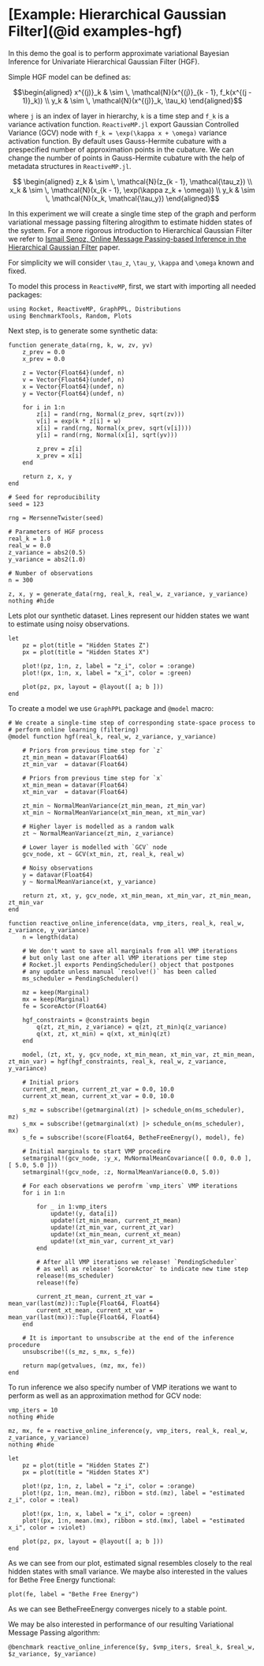 # [Example: Hierarchical Gaussian Filter](@id examples-hgf)

In this demo the goal is to perform approximate variational Bayesian Inference for Univariate Hierarchical Gaussian Filter (HGF).

Simple HGF model can be defined as:

```math
\begin{aligned}
    x^{(j)}_k & \sim \, \mathcal{N}(x^{(j)}_{k - 1}, f_k(x^{(j - 1)}_k)) \\
    y_k & \sim \, \mathcal{N}(x^{(j)}_k, \tau_k)
\end{aligned}
```

where ``j`` is an index of layer in hierarchy, ``k`` is a time step and ``f_k`` is a variance activation function. `ReactiveMP.jl` export Gaussian Controlled Variance (GCV) node with ``f_k = \exp(\kappa x + \omega)`` variance activation function. By default uses Gauss-Hermite cubature with a prespecified number of approximation points in the cubature. We can change the number of points in Gauss-Hermite cubature with the help of metadata structures in `ReactiveMP.jl`. 

```math
 \begin{aligned}
    z_k & \sim \, \mathcal{N}(z_{k - 1}, \mathcal{\tau_z}) \\
    x_k & \sim \, \mathcal{N}(x_{k - 1}, \exp(\kappa z_k + \omega)) \\
    y_k & \sim \, \mathcal{N}(x_k, \mathcal{\tau_y})
\end{aligned}
```

In this experiment we will create a single time step of the graph and perform variational message passing filtering alrogithm to estimate hidden states of the system.
For a more rigorous introduction to Hierarchical Gaussian Filter we refer to [Ismail Senoz, Online Message Passing-based Inference in the Hierarchical Gaussian Filter](https://ieeexplore.ieee.org/document/9173980) paper.

For simplicity we will consider ``\tau_z``, ``\tau_y``, ``\kappa`` and ``\omega`` known and fixed.

To model this process in `ReactiveMP`, first, we start with importing all needed packages:

```@example hgf
using Rocket, ReactiveMP, GraphPPL, Distributions
using BenchmarkTools, Random, Plots
```

Next step, is to generate some synthetic data:

```@example hgf
function generate_data(rng, k, w, zv, yv)
    z_prev = 0.0
    x_prev = 0.0

    z = Vector{Float64}(undef, n)
    v = Vector{Float64}(undef, n)
    x = Vector{Float64}(undef, n)
    y = Vector{Float64}(undef, n)

    for i in 1:n
        z[i] = rand(rng, Normal(z_prev, sqrt(zv)))
        v[i] = exp(k * z[i] + w)
        x[i] = rand(rng, Normal(x_prev, sqrt(v[i])))
        y[i] = rand(rng, Normal(x[i], sqrt(yv)))

        z_prev = z[i]
        x_prev = x[i]
    end 
    
    return z, x, y
end
```

```@example hgf
# Seed for reproducibility
seed = 123

rng = MersenneTwister(seed)

# Parameters of HGF process
real_k = 1.0
real_w = 0.0
z_variance = abs2(0.5)
y_variance = abs2(1.0)

# Number of observations
n = 300

z, x, y = generate_data(rng, real_k, real_w, z_variance, y_variance)
nothing #hide
```

Lets plot our synthetic dataset. Lines represent our hidden states we want to estimate using noisy observations.

```@example hgf
let 
    pz = plot(title = "Hidden States Z")
    px = plot(title = "Hidden States X")
    
    plot!(pz, 1:n, z, label = "z_i", color = :orange)
    plot!(px, 1:n, x, label = "x_i", color = :green)
    
    plot(pz, px, layout = @layout([ a; b ]))
end
```

To create a model we use `GraphPPL` package and `@model` macro:

```@example hgf
# We create a single-time step of corresponding state-space process to
# perform online learning (filtering)
@model function hgf(real_k, real_w, z_variance, y_variance)
    
    # Priors from previous time step for `z`
    zt_min_mean = datavar(Float64)
    zt_min_var  = datavar(Float64)
    
    # Priors from previous time step for `x`
    xt_min_mean = datavar(Float64)
    xt_min_var  = datavar(Float64)

    zt_min ~ NormalMeanVariance(zt_min_mean, zt_min_var)
    xt_min ~ NormalMeanVariance(xt_min_mean, xt_min_var)

    # Higher layer is modelled as a random walk 
    zt ~ NormalMeanVariance(zt_min, z_variance)
    
    # Lower layer is modelled with `GCV` node
    gcv_node, xt ~ GCV(xt_min, zt, real_k, real_w)
    
    # Noisy observations 
    y = datavar(Float64)
    y ~ NormalMeanVariance(xt, y_variance)
    
    return zt, xt, y, gcv_node, xt_min_mean, xt_min_var, zt_min_mean, zt_min_var
end
```

```@example hgf
function reactive_online_inference(data, vmp_iters, real_k, real_w, z_variance, y_variance)
    n = length(data)
    
    # We don't want to save all marginals from all VMP iterations
    # but only last one after all VMP iterations per time step
    # Rocket.jl exports PendingScheduler() object that postpones 
    # any update unless manual `resolve!()` has been called
    ms_scheduler = PendingScheduler()
    
    mz = keep(Marginal)
    mx = keep(Marginal)
    fe = ScoreActor(Float64)

    hgf_constraints = @constraints begin
        q(zt, zt_min, z_variance) = q(zt, zt_min)q(z_variance)
        q(xt, zt, xt_min) = q(xt, xt_min)q(zt)
    end

    model, (zt, xt, y, gcv_node, xt_min_mean, xt_min_var, zt_min_mean, zt_min_var) = hgf(hgf_constraints, real_k, real_w, z_variance, y_variance)

    # Initial priors
    current_zt_mean, current_zt_var = 0.0, 10.0
    current_xt_mean, current_xt_var = 0.0, 10.0
    
    s_mz = subscribe!(getmarginal(zt) |> schedule_on(ms_scheduler), mz)
    s_mx = subscribe!(getmarginal(xt) |> schedule_on(ms_scheduler), mx)
    s_fe = subscribe!(score(Float64, BetheFreeEnergy(), model), fe)

    # Initial marginals to start VMP procedire
    setmarginal!(gcv_node, :y_x, MvNormalMeanCovariance([ 0.0, 0.0 ], [ 5.0, 5.0 ]))
    setmarginal!(gcv_node, :z, NormalMeanVariance(0.0, 5.0))
    
    # For each observations we perofrm `vmp_iters` VMP iterations
    for i in 1:n
        
        for _ in 1:vmp_iters
            update!(y, data[i])
            update!(zt_min_mean, current_zt_mean)
            update!(zt_min_var, current_zt_var)
            update!(xt_min_mean, current_xt_mean)
            update!(xt_min_var, current_xt_var)
        end
        
        # After all VMP iterations we release! `PendingScheduler`
        # as well as release! `ScoreActor` to indicate new time step
        release!(ms_scheduler)
        release!(fe)
        
        current_zt_mean, current_zt_var = mean_var(last(mz))::Tuple{Float64, Float64}
        current_xt_mean, current_xt_var = mean_var(last(mx))::Tuple{Float64, Float64}
    end
    
    # It is important to unsubscribe at the end of the inference procedure
    unsubscribe!((s_mz, s_mx, s_fe))
    
    return map(getvalues, (mz, mx, fe))
end
```

To run inference we also specify number of VMP iterations we want to perform as well as an approximation method for GCV node:

```@example hgf
vmp_iters = 10
nothing #hide
```

```@example hgf
mz, mx, fe = reactive_online_inference(y, vmp_iters, real_k, real_w, z_variance, y_variance)
nothing #hide
```

```@example hgf
let 
    pz = plot(title = "Hidden States Z")
    px = plot(title = "Hidden States X")
    
    plot!(pz, 1:n, z, label = "z_i", color = :orange)
    plot!(pz, 1:n, mean.(mz), ribbon = std.(mz), label = "estimated z_i", color = :teal)
    
    plot!(px, 1:n, x, label = "x_i", color = :green)
    plot!(px, 1:n, mean.(mx), ribbon = std.(mx), label = "estimated x_i", color = :violet)
    
    plot(pz, px, layout = @layout([ a; b ]))
end
```

As we can see from our plot, estimated signal resembles closely to the real hidden states with small variance. We maybe also interested in the values for Bethe Free Energy functional:

```@example hgf
plot(fe, label = "Bethe Free Energy")
```

As we can see BetheFreeEnergy converges nicely to a stable point.

We may be also interested in performance of our resulting Variational Message Passing algorithm:

```@example hgf
@benchmark reactive_online_inference($y, $vmp_iters, $real_k, $real_w, $z_variance, $y_variance)
```